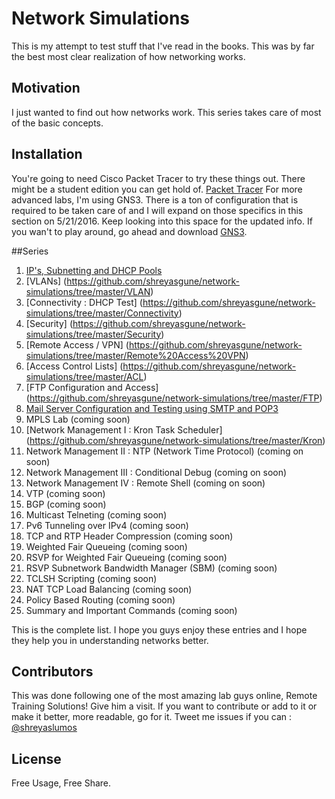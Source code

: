 # Network Simulations
This is my attempt to test stuff that I've read in the books. This was by far the best most clear realization of how networking works.

## Motivation
I just wanted to find out how networks work. This series takes care of most of the basic concepts.

## Installation
You're going to need Cisco Packet Tracer to try these things out. There might be a student edition you can get hold of.
[Packet Tracer](https://www.netacad.com/about-networking-academy/packet-tracer/) 
For more advanced labs, I'm using GNS3. There is a ton of configuration that is required to be taken care of and I will expand on those
specifics in this section on 5/21/2016. Keep looking into this space for the updated info. 
If you wan't to play around, go ahead and download [GNS3](https://www.gns3.com/software/download). 

##Series
1. [IP's, Subnetting and DHCP Pools](https://github.com/shreyasgune/network-simulations/tree/master/IP%20Addressing)
2. [VLANs] (https://github.com/shreyasgune/network-simulations/tree/master/VLAN)
3. [Connectivity : DHCP Test] (https://github.com/shreyasgune/network-simulations/tree/master/Connectivity)
4. [Security] (https://github.com/shreyasgune/network-simulations/tree/master/Security)
5. [Remote Access / VPN] (https://github.com/shreyasgune/network-simulations/tree/master/Remote%20Access%20VPN)
6. [Access Control Lists] (https://github.com/shreyasgune/network-simulations/tree/master/ACL) 
7. [FTP Configuration and Access] (https://github.com/shreyasgune/network-simulations/tree/master/FTP)
8. [Mail Server Configuration and Testing using SMTP and POP3](https://github.com/shreyasgune/network-simulations/tree/master/SMTP%20and%20POP3)
9. MPLS Lab (coming soon) 
10. [Network Management I : Kron Task Scheduler] (https://github.com/shreyasgune/network-simulations/tree/master/Kron)
11. Network Management II : NTP (Network Time Protocol) (coming on soon)
12. Network Management III : Conditional Debug (coming on soon)
13. Network Management IV : Remote Shell (coming on soon) 
14. VTP (coming soon)
15. BGP (coming soon)
16. Multicast Telneting (coming soon) 
17. Pv6 Tunneling over IPv4 (coming soon)
18. TCP and RTP Header Compression (coming soon)
19. Weighted Fair Queueing (coming soon)
20. RSVP for Weighted Fair Queueing (coming soon)
21. RSVP Subnetwork Bandwidth Manager (SBM) (coming soon)
22. TCLSH Scripting (coming soon) 
23. NAT TCP Load Balancing (coming soon)
24. Policy Based Routing (coming soon)
25. Summary and Important Commands (coming soon)

This is the complete list. I hope you guys enjoy these entries and I hope they help you in understanding networks better.

## Contributors
This was done following one of the most amazing lab guys online, Remote Training Solutions! Give him a visit. 
If you want to contribute or add to it or make it better, more readable, go for it. Tweet me issues if you can  : [@shreyaslumos](https://www.twitter.com/shreyaslumos) 

## License
Free Usage, Free Share. 
